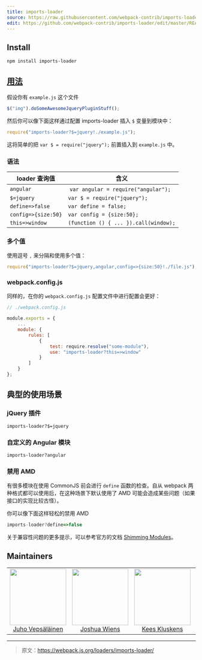 ```yaml
---
title: imports-loader
source: https://raw.githubusercontent.com/webpack-contrib/imports-loader/master/README.md
edit: https://github.com/webpack-contrib/imports-loader/edit/master/README.md
---
```

## Install

```bash
npm install imports-loader
```

## <a href="https://webpack.js.org/concepts/loaders">用法</a>

假设你有 `example.js` 这个文件

```javascript
$("img").doSomeAwesomeJqueryPluginStuff();
```

然后你可以像下面这样通过配置 imports-loader 插入 `$` 变量到模块中：

``` javascript
require("imports-loader?$=jquery!./example.js");
```

这将简单的把 `var $ = require("jquery");` 前置插入到 `example.js` 中。

### 语法

loader 查询值 | 含义
------------|-------
`angular` | `var angular = require("angular");`
`$=jquery` | `var $ = require("jquery");`
`define=>false` | `var define = false;`
`config=>{size:50}` | `var config = {size:50};`
`this=>window` | `(function () { ... }).call(window);`

### 多个值

使用逗号 `,` 来分隔和使用多个值：

```javascript
require("imports-loader?$=jquery,angular,config=>{size:50}!./file.js");
```

### webpack.config.js

同样的，在你的 `webpack.config.js` 配置文件中进行配置会更好：

```javascript
// ./webpack.config.js

module.exports = {
    ...
    module: {
        rules: [
            {
                test: require.resolve("some-module"),
                use: "imports-loader?this=>window"
            }
        ]
    }
};
```

## 典型的使用场景

### jQuery 插件

`imports-loader?$=jquery`

### 自定义的 Angular 模块

`imports-loader?angular`

### 禁用 AMD

有很多模块在使用 CommonJS 前会进行 `define` 函数的检查。自从 webpack 两种格式都可以使用后，在这种场景下默认使用了 AMD 可能会造成某些问题（如果接口的实现比较古怪）。

你可以像下面这样轻松的禁用 AMD

```javascript
imports-loader?define=>false
```

关于兼容性问题的更多提示，可以参考官方的文档 [Shimming Modules](http://webpack.github.io/docs/shimming-modules.html)。

## Maintainers

<table>
  <tbody>
    <tr>
      <td align="center">
        <img width="150" height="150"
        src="https://avatars3.githubusercontent.com/u/166921?v=3&s=150">
        </br>
        <a href="https://github.com/bebraw">Juho Vepsäläinen</a>
      </td>
      <td align="center">
        <img width="150" height="150"
        src="https://avatars2.githubusercontent.com/u/8420490?v=3&s=150">
        </br>
        <a href="https://github.com/d3viant0ne">Joshua Wiens</a>
      </td>
      <td align="center">
        <img width="150" height="150"
        src="https://avatars3.githubusercontent.com/u/533616?v=3&s=150">
        </br>
        <a href="https://github.com/SpaceK33z">Kees Kluskens</a>
      </td>
      <td align="center">
        <img width="150" height="150"
        src="https://avatars3.githubusercontent.com/u/3408176?v=3&s=150">
        </br>
        <a href="https://github.com/TheLarkInn">Sean Larkin</a>
      </td>
    </tr>
  <tbody>
</table>


[npm]: https://img.shields.io/npm/v/imports-loader.svg
[npm-url]: https://npmjs.com/package/imports-loader

[deps]: https://david-dm.org/webpack-contrib/imports-loader.svg
[deps-url]: https://david-dm.org/webpack-contrib/imports-loader

[chat]: https://img.shields.io/badge/gitter-webpack%2Fwebpack-brightgreen.svg
[chat-url]: https://gitter.im/webpack/webpack

[test]: http://img.shields.io/travis/webpack-contrib/imports-loader.svg
[test-url]: https://travis-ci.org/webpack-contrib/imports-loader

***

> 原文：https://webpack.js.org/loaders/imports-loader/
